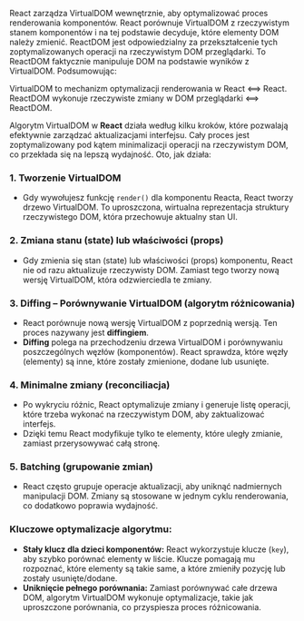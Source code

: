 React zarządza VirtualDOM wewnętrznie, aby optymalizować proces renderowania komponentów. React porównuje VirtualDOM z rzeczywistym stanem komponentów i na tej podstawie decyduje, które elementy DOM należy zmienić.
ReactDOM jest odpowiedzialny za przekształcenie tych zoptymalizowanych operacji na rzeczywistym DOM przeglądarki. To ReactDOM faktycznie manipuluje DOM na podstawie wyników z VirtualDOM.
Podsumowując:

VirtualDOM to mechanizm optymalizacji renderowania w React <==> React.
ReactDOM wykonuje rzeczywiste zmiany w DOM przeglądarki <==> ReactDOM.

Algorytm VirtualDOM w **React** działa według kilku kroków, które pozwalają efektywnie zarządzać aktualizacjami interfejsu. Cały proces jest zoptymalizowany pod kątem minimalizacji operacji na rzeczywistym DOM, co przekłada się na lepszą wydajność. Oto, jak działa:

### 1. **Tworzenie VirtualDOM**
- Gdy wywołujesz funkcję `render()` dla komponentu Reacta, React tworzy drzewo VirtualDOM. To uproszczona, wirtualna reprezentacja struktury rzeczywistego DOM, która przechowuje aktualny stan UI.

### 2. **Zmiana stanu (state) lub właściwości (props)**
- Gdy zmienia się stan (state) lub właściwości (props) komponentu, React nie od razu aktualizuje rzeczywisty DOM. Zamiast tego tworzy nową wersję VirtualDOM, która odzwierciedla te zmiany.

### 3. **Diffing – Porównywanie VirtualDOM (algorytm różnicowania)**
- React porównuje nową wersję VirtualDOM z poprzednią wersją. Ten proces nazywany jest **diffingiem**.
- **Diffing** polega na przechodzeniu drzewa VirtualDOM i porównywaniu poszczególnych węzłów (komponentów). React sprawdza, które węzły (elementy) są inne, które zostały zmienione, dodane lub usunięte.

### 4. **Minimalne zmiany (reconciliacja)**
- Po wykryciu różnic, React optymalizuje zmiany i generuje listę operacji, które trzeba wykonać na rzeczywistym DOM, aby zaktualizować interfejs.
- Dzięki temu React modyfikuje tylko te elementy, które uległy zmianie, zamiast przerysowywać całą stronę.

### 5. **Batching (grupowanie zmian)**
- React często grupuje operacje aktualizacji, aby uniknąć nadmiernych manipulacji DOM. Zmiany są stosowane w jednym cyklu renderowania, co dodatkowo poprawia wydajność.

### Kluczowe optymalizacje algorytmu:
- **Stały klucz dla dzieci komponentów:** React wykorzystuje klucze (`key`), aby szybko porównać elementy w liście. Klucze pomagają mu rozpoznać, które elementy są takie same, a które zmieniły pozycję lub zostały usunięte/dodane.
- **Uniknięcie pełnego porównania:** Zamiast porównywać całe drzewa DOM, algorytm VirtualDOM wykonuje optymalizacje, takie jak uproszczone porównania, co przyspiesza proces różnicowania.

